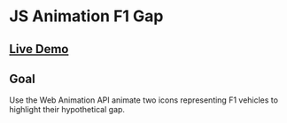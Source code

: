 # JS Animation F1 Gap

## [Live Demo](https://codepen.io/borntofrappe/full/dBbYwz)

## Goal

Use the Web Animation API animate two icons representing F1 vehicles to highlight their hypothetical gap.
